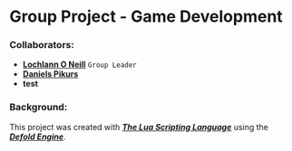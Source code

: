 <!--https://github.com/darsaveli/Readme-Markdown-Syntax-->

# Group Project - Game Development
### Collaborators:
* **[Lochlann O Neill](https://github.com/lochlannoneill)** `Group Leader`  
* **[Daniels Pikurs](https://github.com/danielspikurs)** 
* **test**

### Background:
This project was created with ***[The Lua Scripting Language](https://www.lua.org/)*** using the ***[Defold Engine](https://defold.com/)***.